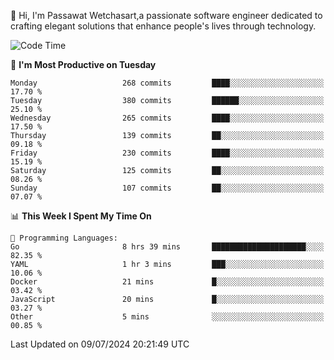 
👋 Hi, I'm Passawat Wetchasart,a passionate software engineer dedicated to crafting elegant solutions that enhance people's lives through technology.


<!--START_SECTION:waka-->
![Code Time](http://img.shields.io/badge/Code%20Time-1%2C688%20hrs%2010%20mins-blue)

📅 **I'm Most Productive on Tuesday** 

```text
Monday                   268 commits         ████░░░░░░░░░░░░░░░░░░░░░   17.70 % 
Tuesday                  380 commits         ██████░░░░░░░░░░░░░░░░░░░   25.10 % 
Wednesday                265 commits         ████░░░░░░░░░░░░░░░░░░░░░   17.50 % 
Thursday                 139 commits         ██░░░░░░░░░░░░░░░░░░░░░░░   09.18 % 
Friday                   230 commits         ████░░░░░░░░░░░░░░░░░░░░░   15.19 % 
Saturday                 125 commits         ██░░░░░░░░░░░░░░░░░░░░░░░   08.26 % 
Sunday                   107 commits         ██░░░░░░░░░░░░░░░░░░░░░░░   07.07 % 
```


📊 **This Week I Spent My Time On** 

```text
💬 Programming Languages: 
Go                       8 hrs 39 mins       █████████████████████░░░░   82.35 % 
YAML                     1 hr 3 mins         ███░░░░░░░░░░░░░░░░░░░░░░   10.06 % 
Docker                   21 mins             █░░░░░░░░░░░░░░░░░░░░░░░░   03.42 % 
JavaScript               20 mins             █░░░░░░░░░░░░░░░░░░░░░░░░   03.27 % 
Other                    5 mins              ░░░░░░░░░░░░░░░░░░░░░░░░░   00.85 % 
```


 Last Updated on 09/07/2024 20:21:49 UTC
<!--END_SECTION:waka-->

<!--
**markpassawat/markpassawat** is a ✨ _special_ ✨ repository because its `README.md` (this file) appears on your GitHub profile.

Here are some ideas to get you started:

- 🔭 I’m currently working on ...
- 🌱 I’m currently learning ...
- 👯 I’m looking to collaborate on ...
- 🤔 I’m looking for help with ...
- 💬 Ask me about ...
- 📫 How to reach me: ...
- 😄 Pronouns: He/Him
- ⚡ Fun fact: ...
-->
